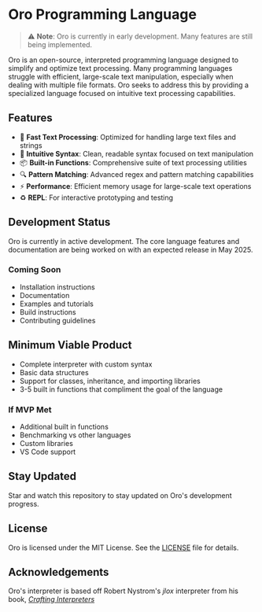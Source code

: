 # Oro Programming Language

> ⚠️ **Note**: Oro is currently in early development. Many features are still being implemented.

Oro is an open-source, interpreted programming language designed to simplify and optimize text processing. Many programming languages struggle with efficient, large-scale text manipulation, especially when dealing with multiple file formats. Oro seeks to address this by providing a specialized language focused on intuitive text processing capabilities.

## Features

- 🚀 **Fast Text Processing**: Optimized for handling large text files and strings
- 🧩 **Intuitive Syntax**: Clean, readable syntax focused on text manipulation
- 📦 **Built-in Functions**: Comprehensive suite of text processing utilities
- 🔍 **Pattern Matching**: Advanced regex and pattern matching capabilities
- ⚡ **Performance**: Efficient memory usage for large-scale text operations
- ♻️ **REPL**: For interactive prototyping and testing

## Development Status

Oro is currently in active development. The core language features and documentation are being worked on with an expected release in May 2025. 

### Coming Soon
- Installation instructions
- Documentation
- Examples and tutorials
- Build instructions
- Contributing guidelines

## Minimum Viable Product

- Complete interpreter with custom syntax
- Basic data structures
- Support for classes, inheritance, and importing libraries
- 3-5 built in functions that compliment the goal of the language

### If MVP Met 
- Additional built in functions
- Benchmarking vs other languages
- Custom libraries
- VS Code support 

## Stay Updated

Star and watch this repository to stay updated on Oro's development progress.

## License

Oro is licensed under the MIT License. See the [LICENSE](LICENSE) file for details.

## Acknowledgements

Oro's interpreter is based off Robert Nystrom's *jlox* interpreter from his book, [*Crafting Interpreters*](https://craftinginterpreters.com/)
